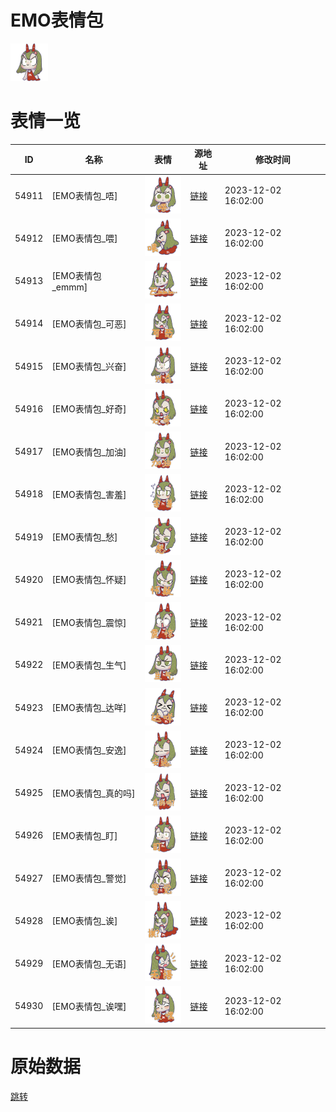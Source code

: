 # EMO表情包

<img src="./cover.png" height="60" alt="cover" />

# 表情一览

|ID|名称|表情|源地址|修改时间|
|----|----|----|----|----|
|54911|[EMO表情包_唔]|<img src="./pic/054911_%5BEMO表情包_唔%5D.png" height="60" alt="唔"/>|[链接](https://i0.hdslb.com/bfs/garb/36d353ebccb9216d177b449e7e350646c2853025.png)|2023-12-02 16:02:00|
|54912|[EMO表情包_喂]|<img src="./pic/054912_%5BEMO表情包_喂%5D.png" height="60" alt="喂"/>|[链接](https://i0.hdslb.com/bfs/garb/db30817435c198a533a13ae603fda548357330ff.png)|2023-12-02 16:02:00|
|54913|[EMO表情包_emmm]|<img src="./pic/054913_%5BEMO表情包_emmm%5D.png" height="60" alt="emmm"/>|[链接](https://i0.hdslb.com/bfs/garb/7ec33ff0dceb2e1520aee4935257f47f2b08fbf8.png)|2023-12-02 16:02:00|
|54914|[EMO表情包_可恶]|<img src="./pic/054914_%5BEMO表情包_可恶%5D.png" height="60" alt="可恶"/>|[链接](https://i0.hdslb.com/bfs/garb/08b7ee8fd5ffff095dd24338d7028bdedb4a6910.png)|2023-12-02 16:02:00|
|54915|[EMO表情包_兴奋]|<img src="./pic/054915_%5BEMO表情包_兴奋%5D.png" height="60" alt="兴奋"/>|[链接](https://i0.hdslb.com/bfs/garb/4744cc8bdf6b44ee8b971dd8fc3e92bd97356e1b.png)|2023-12-02 16:02:00|
|54916|[EMO表情包_好奇]|<img src="./pic/054916_%5BEMO表情包_好奇%5D.png" height="60" alt="好奇"/>|[链接](https://i0.hdslb.com/bfs/garb/bdf26d8863d5831846fe85c175797cbec25c9c11.png)|2023-12-02 16:02:00|
|54917|[EMO表情包_加油]|<img src="./pic/054917_%5BEMO表情包_加油%5D.png" height="60" alt="加油"/>|[链接](https://i0.hdslb.com/bfs/garb/39aa21b304978c1e977cb70870d5c2755027dae6.png)|2023-12-02 16:02:00|
|54918|[EMO表情包_害羞]|<img src="./pic/054918_%5BEMO表情包_害羞%5D.png" height="60" alt="害羞"/>|[链接](https://i0.hdslb.com/bfs/garb/c4677e4d7e63565bfc58ac38831ee974a370e6df.png)|2023-12-02 16:02:00|
|54919|[EMO表情包_愁]|<img src="./pic/054919_%5BEMO表情包_愁%5D.png" height="60" alt="愁"/>|[链接](https://i0.hdslb.com/bfs/garb/8192f68badf3d7b5fe285b40c30b45255d409f50.png)|2023-12-02 16:02:00|
|54920|[EMO表情包_怀疑]|<img src="./pic/054920_%5BEMO表情包_怀疑%5D.png" height="60" alt="怀疑"/>|[链接](https://i0.hdslb.com/bfs/garb/9e2cb2fd03e60d9f0efc6d548a8a18d8258ab592.png)|2023-12-02 16:02:00|
|54921|[EMO表情包_震惊]|<img src="./pic/054921_%5BEMO表情包_震惊%5D.png" height="60" alt="震惊"/>|[链接](https://i0.hdslb.com/bfs/garb/caabceec6f1726445981d66a95eee4a58c40736b.png)|2023-12-02 16:02:00|
|54922|[EMO表情包_生气]|<img src="./pic/054922_%5BEMO表情包_生气%5D.png" height="60" alt="生气"/>|[链接](https://i0.hdslb.com/bfs/garb/30d69cec8b6d63207bdca1e695ec007944aec0ef.png)|2023-12-02 16:02:00|
|54923|[EMO表情包_达咩]|<img src="./pic/054923_%5BEMO表情包_达咩%5D.png" height="60" alt="达咩"/>|[链接](https://i0.hdslb.com/bfs/garb/08727266d2a9ab8acb5615f960cfb84eac3b9312.png)|2023-12-02 16:02:00|
|54924|[EMO表情包_安逸]|<img src="./pic/054924_%5BEMO表情包_安逸%5D.png" height="60" alt="安逸"/>|[链接](https://i0.hdslb.com/bfs/garb/6d6d51b59f45b682ea3b6e6338e1c855da912b56.png)|2023-12-02 16:02:00|
|54925|[EMO表情包_真的吗]|<img src="./pic/054925_%5BEMO表情包_真的吗%5D.png" height="60" alt="真的吗"/>|[链接](https://i0.hdslb.com/bfs/garb/c63c86e55c2dd3d63bc1d82a92898f3dd2279d46.png)|2023-12-02 16:02:00|
|54926|[EMO表情包_盯]|<img src="./pic/054926_%5BEMO表情包_盯%5D.png" height="60" alt="盯"/>|[链接](https://i0.hdslb.com/bfs/garb/99df4d1ade0567c491ba5a6142cbda91510f372b.png)|2023-12-02 16:02:00|
|54927|[EMO表情包_警觉]|<img src="./pic/054927_%5BEMO表情包_警觉%5D.png" height="60" alt="警觉"/>|[链接](https://i0.hdslb.com/bfs/garb/7cc887b263a57b726261302304e2ea3a1e8b021a.png)|2023-12-02 16:02:00|
|54928|[EMO表情包_诶]|<img src="./pic/054928_%5BEMO表情包_诶%5D.png" height="60" alt="诶"/>|[链接](https://i0.hdslb.com/bfs/garb/af9a77ee15d7b72e1417e80f37fadbe70ef77598.png)|2023-12-02 16:02:00|
|54929|[EMO表情包_无语]|<img src="./pic/054929_%5BEMO表情包_无语%5D.png" height="60" alt="无语"/>|[链接](https://i0.hdslb.com/bfs/garb/1db91768defb19317a4e63a1b45d939534913d38.png)|2023-12-02 16:02:00|
|54930|[EMO表情包_诶嘿]|<img src="./pic/054930_%5BEMO表情包_诶嘿%5D.png" height="60" alt="诶嘿"/>|[链接](https://i0.hdslb.com/bfs/garb/f381b9dee21c2e25a1626f35b53cc5c41f1fbf57.png)|2023-12-02 16:02:00|

# 原始数据

[跳转](./raw.json)

